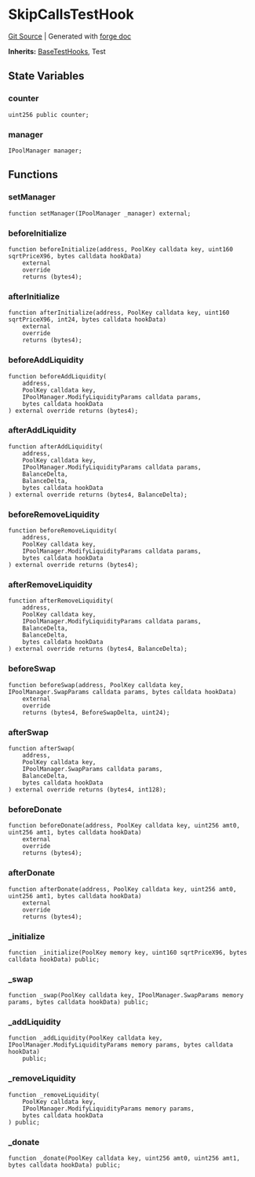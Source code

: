 # SkipCallsTestHook
[Git Source](https://github.com/uniswap/v4-core/blob/1141642f8ba4665a50660886a8a8401526677045/src/test/SkipCallsTestHook.sol)
| Generated with [forge doc](https://book.getfoundry.sh/reference/forge/forge-doc)

**Inherits:**
[BaseTestHooks](contracts/v4/reference/core/test/BaseTestHooks.md), Test


## State Variables
### counter

```solidity
uint256 public counter;
```


### manager

```solidity
IPoolManager manager;
```


## Functions
### setManager


```solidity
function setManager(IPoolManager _manager) external;
```

### beforeInitialize


```solidity
function beforeInitialize(address, PoolKey calldata key, uint160 sqrtPriceX96, bytes calldata hookData)
    external
    override
    returns (bytes4);
```

### afterInitialize


```solidity
function afterInitialize(address, PoolKey calldata key, uint160 sqrtPriceX96, int24, bytes calldata hookData)
    external
    override
    returns (bytes4);
```

### beforeAddLiquidity


```solidity
function beforeAddLiquidity(
    address,
    PoolKey calldata key,
    IPoolManager.ModifyLiquidityParams calldata params,
    bytes calldata hookData
) external override returns (bytes4);
```

### afterAddLiquidity


```solidity
function afterAddLiquidity(
    address,
    PoolKey calldata key,
    IPoolManager.ModifyLiquidityParams calldata params,
    BalanceDelta,
    BalanceDelta,
    bytes calldata hookData
) external override returns (bytes4, BalanceDelta);
```

### beforeRemoveLiquidity


```solidity
function beforeRemoveLiquidity(
    address,
    PoolKey calldata key,
    IPoolManager.ModifyLiquidityParams calldata params,
    bytes calldata hookData
) external override returns (bytes4);
```

### afterRemoveLiquidity


```solidity
function afterRemoveLiquidity(
    address,
    PoolKey calldata key,
    IPoolManager.ModifyLiquidityParams calldata params,
    BalanceDelta,
    BalanceDelta,
    bytes calldata hookData
) external override returns (bytes4, BalanceDelta);
```

### beforeSwap


```solidity
function beforeSwap(address, PoolKey calldata key, IPoolManager.SwapParams calldata params, bytes calldata hookData)
    external
    override
    returns (bytes4, BeforeSwapDelta, uint24);
```

### afterSwap


```solidity
function afterSwap(
    address,
    PoolKey calldata key,
    IPoolManager.SwapParams calldata params,
    BalanceDelta,
    bytes calldata hookData
) external override returns (bytes4, int128);
```

### beforeDonate


```solidity
function beforeDonate(address, PoolKey calldata key, uint256 amt0, uint256 amt1, bytes calldata hookData)
    external
    override
    returns (bytes4);
```

### afterDonate


```solidity
function afterDonate(address, PoolKey calldata key, uint256 amt0, uint256 amt1, bytes calldata hookData)
    external
    override
    returns (bytes4);
```

### _initialize


```solidity
function _initialize(PoolKey memory key, uint160 sqrtPriceX96, bytes calldata hookData) public;
```

### _swap


```solidity
function _swap(PoolKey calldata key, IPoolManager.SwapParams memory params, bytes calldata hookData) public;
```

### _addLiquidity


```solidity
function _addLiquidity(PoolKey calldata key, IPoolManager.ModifyLiquidityParams memory params, bytes calldata hookData)
    public;
```

### _removeLiquidity


```solidity
function _removeLiquidity(
    PoolKey calldata key,
    IPoolManager.ModifyLiquidityParams memory params,
    bytes calldata hookData
) public;
```

### _donate


```solidity
function _donate(PoolKey calldata key, uint256 amt0, uint256 amt1, bytes calldata hookData) public;
```


